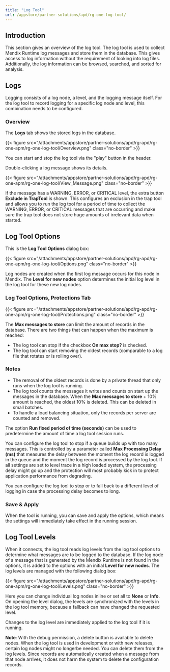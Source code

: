 ```yaml
---
title: "Log Tool"
url: /appstore/partner-solutions/apd/rg-one-log-tool/
---
```


## Introduction

This section gives an overview of the log tool. The log tool is used to collect Mendix Runtime log messages and store them in the database. This gives access to log information without the requirement of looking into log files. Additionally, the log information can be browsed, searched, and sorted for analysis.

## Logs

Logging consists of a log node, a level, and the logging message itself. For the log tool to record logging for a specific log node and level, this combination needs to be configured.

### Overview

The **Logs** tab shows the stored logs in the database.

{{< figure src="/attachments/appstore/partner-solutions/apd/rg-apd/rg-one-apm/rg-one-log-tool/Overview.png" class="no-border" >}}

You can start and stop the log tool via the "play" button in the header.

Double-clicking a log message shows its details.

{{< figure src="/attachments/appstore/partner-solutions/apd/rg-apd/rg-one-apm/rg-one-log-tool/View_Message.png" class="no-border" >}}

If the message has a WARNING, ERROR, or CRITICAL level, the extra button **Exclude in TrapTool** is shown. This configures an exclusion in the trap tool and allows you to run the log tool for a period of time to collect the WARNING, ERROR, or CRITICAL messages that are occurring and make sure the trap tool does not store huge amounts of irrelevant data when started.

## Log Tool Options

This is the **Log Tool Options** dialog box:

{{< figure src="/attachments/appstore/partner-solutions/apd/rg-apd/rg-one-apm/rg-one-log-tool/Options.png" class="no-border" >}}

Log nodes are created when the first log message occurs for this node in Mendix. The **Level for new nodes** option determines the initial log level in the log tool for these new log nodes.

### Log Tool Options, Protections Tab

{{< figure src="/attachments/appstore/partner-solutions/apd/rg-apd/rg-one-apm/rg-one-log-tool/Protections.png" class="no-border" >}}

The **Max messages to store** can limit the amount of records in the database. There are two things that can happen when the maximum is reached:

* The log tool can stop if the checkbox **On max stop?** is checked.
* The log tool can start removing the oldest records (comparable to a log file that rotates or is rolling over).

### Notes

* The removal of the oldest records is done by a private thread that only runs when the log tool is running.
* The log tool counts the messages it writes and counts on start up the messages in the database. When the **Max messages to store** + 10% amount is reached, the oldest 10% is deleted. This can be deleted in small batches.
* To handle a load balancing situation, only the records per server are counted and removed.

The option **Run fixed period of time (seconds)** can be used to predetermine the amount of time a log tool session runs.

You can configure the log tool to stop if a queue builds up with too many messages. This is controlled by a parameter called **Max Processing Delay (ms)** that measures the delay between the moment the log record is logged in the queue and the moment the log record is processed by the log tool. If all settings are set to level trace in a high loaded system, the processing delay might go up and the protection will most probably kick in to protect application performance from degrading.

You can configure the log tool to stop or to fall back to a different level of logging in case the processing delay becomes to long.

### Save & Apply

When the tool is running, you can save and apply the options, which means the settings will immediately take effect in the running session.

## Log Tool Levels

When it connects, the log tool reads log levels from the log tool options to determine what messages are to be logged to the database. If the log node of a message that is generated by the Mendix Runtime is not found in the options, it is added to the options with an initial **Level for new nodes**. The log levels are managed with the following 
dialog box:

{{< figure src="/attachments/appstore/partner-solutions/apd/rg-apd/rg-one-apm/rg-one-log-tool/Levels.png" class="no-border" >}}

Here you can change individual log nodes inline or set all to **None** or **Info**. 
On opening the level dialog, the levels are synchronized with the levels in the log tool memory, because a fallback can have changed the requested level.

Changes to the log level are immediately applied to the log tool if it is running.

**Note**: With the debug permission, a delete button is available to delete nodes. When the log tool is used in development or with new releases, certain log nodes might no longerbe needed. You can delete them from the log levels. Since records are automatically created when a message from that node arrives, it does not harm the system to delete the configuration records.
